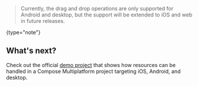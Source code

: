 [//]: # (title: Drag and drop operations)

<title label="EAP" annotations="Desktop">Drag and drop operations</title>

> Currently, the drag and drop operations are only supported for Android and desktop, but the support will be extended
> to iOS and web in future releases.
>
{type="note"}



## What's next?

Check out the official [demo project](https://github.com/JetBrains/compose-multiplatform/tree/master/components/resources/demo)
that shows how resources can be handled in a Compose Multiplatform project targeting iOS, Android, and desktop.
